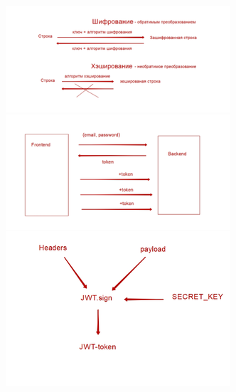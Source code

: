 ###
![Screenshoot-1](./assets/hash-schema.jpg)
![Screenshoot-2](./assets/frontend-backend-requests-with-token.jpg)
![Screenshoot-3](./assets/JWT-token-schema.jpg)

